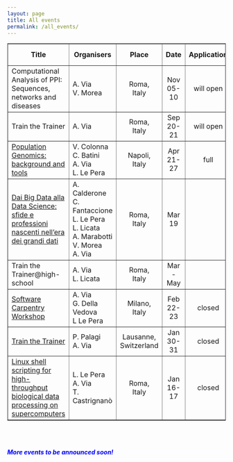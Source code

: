 ```yaml
---
layout: page
title: All events
permalink: /all_events/
---
```


<table border="1" width="1000">
<tr>
   <td height="50" width="220" align="center"><b>Title</b></td>
   <td height="50" width="150" align="center"><b>Organisers</b></td>
   <td height="50" width="75" align="center"><b>Place</b></td>
   <td height="50" width="75" align="center"><b>Date</b></td>
   <td height="50" width="75" align="center"><b>Application</b></td>
   <td height="50" width="200" align="center"><b>Event type</b></td>
   </tr>
<tr>
   <td height="50">Computational Analysis of PPI: Sequences, networks and diseases</td>
   <td height="50" width="150">A. Via<br>V. Morea</td>
   <td height="50" align="center">Roma,<br>Italy</td>
   <td height="50" width="75"  align="center">Nov 05-10</td>
   <td height="50" align="center">will open</td>
   <td height="50">EMBO<br>Course</td>
</tr>
<tr>
   <td height="50">Train the Trainer</td>
   <td height="50" width="150">A. Via</td>
   <td height="50" align="center">Roma,<br>Italy</td>
   <td height="50" width="75"  align="center">Sep 20-21</td>
   <td height="50" align="center">will open</td>
   <td height="50">ELIXIR-EXCELERATE</td>
</tr>
<!-- <tr>
   <td height="50">Exploiting Docker for reproducibility in bioinformatics analysis</td>
   <td height="50" width="150"></td>
   <td height="50" align="center">Torino,<br>Italy</td>
   <td height="50" width="75"  align="center">Jun 25-26</td>
   <td height="50" align="center">will open</td>
   <td height="50">ELIXIR-IIB<br>Tutorial at BITS</td>
</tr>
-->
<tr>
   <td height="50"><a href="https://elixir-iib-training.github.io/website/2018/04/21/PopGen-Napoli.html">Population Genomics: background and tools</a></td>
   <td height="50" width="150">V. Colonna<br>C. Batini<br>A. Via<br>L. Le Pera</td>
   <td height="50" align="center">Napoli,<br>Italy</td>
   <td height="50" width="75"  align="center">Apr 21-27</td>
   <td height="50" align="center">full</td>
   <td height="50">ELIXIR-IIB<br>Training Course</td>
</tr>
<tr>
   <td height="50"><a href="https://elixir-iib-training.github.io/website/docs/Workshop-CNR-Righi_Roma2018.html">Dai Big Data alla Data Science: sfide e professioni nascenti nell’era dei grandi dati</a>
</td>
   <td height="50" width="150">A. Calderone<br>C. Fantaccione<br>L. Le Pera<br>L. Licata<br>A. Marabotti<br>V. Morea<br>A. Via
</td>
   <td height="50" align="center">Roma,<br>Italy</td>
   <td height="50" width="75" align="center">Mar 19</td>
   <td height="50"></td>
   <td height="50">CNR and ELIXIR-IIB<br>ASL workshop for high-schools</td>
</tr>
<tr>
   <td height="50">Train the Trainer@high-school</td>
   <td height="50" width="150">A. Via<br>L. Licata</td>
   <td height="50" align="center">Roma,<br>Italy</td>
   <td height="50" width="75" align="center">Mar - May</td>
   <td height="50"></td>
   <td height="50">ELIXIR-IIB</td>
</tr>
<tr>
   <td height="50"><a href="https://elixir-iib-training.github.io/2018-02-22-milan/">Software Carpentry Workshop</a></td>
   <td height="50" width="150">A. Via<br>G. Della Vedova<br>L Le Pera</td>
   <td height="50" align="center">Milano,<br>Italy</td>
   <td height="50" width="75" align="center">Feb 22-23</td>
   <td height="50" align="center">closed</td>
   <td height="50">ELIXIR-IIB<br>Training Course</td>
</tr>
<tr>
   <td height="50"><a href="https://elixir-iib-training.github.io/website/2018/01/30/train-the-trainer-lausanne.html">Train the Trainer</a></td>
   <td height="50" width="150">P. Palagi<br>A. Via</td>
   <td height="50" align="center">Lausanne,<br>Switzerland</td>
   <td height="50" width="75" align="center">Jan 30-31</td>
   <td height="50" align="center">closed</td>
   <td height="50">ELIXIR-EXCELERATE</td>
</tr>
<tr>
   <td height="50"><a href="https://elixir-iib-training.github.io/website/2018/01/16/Linux-Shell-Roma.html">Linux shell scripting for high-throughput biological data processing on supercomputers</a></td>
   <td height="50" width="150">L. Le Pera<br>A. Via<br>T. Castrignanò</td>
   <td height="50" align="center">Roma,<br>Italy</td>
   <td height="50" width="75" align="center">Jan 16-17</td>
   <td height="50" align="center">closed</td>
   <td height="50">ELIXIR-IIB<br>Training Course</td>
</tr>
</table>
<br>
<br>
<p><font color="blue"><i><b>More events to be announced soon!</b></i></font></p>
